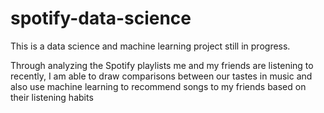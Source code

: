 # spotify-data-science

This is a data science and machine learning project still in progress. 

Through analyzing the Spotify playlists me and my friends are listening to recently, I am able to draw comparisons between our tastes in music and also use machine learning to recommend songs to my friends based on their listening habits
